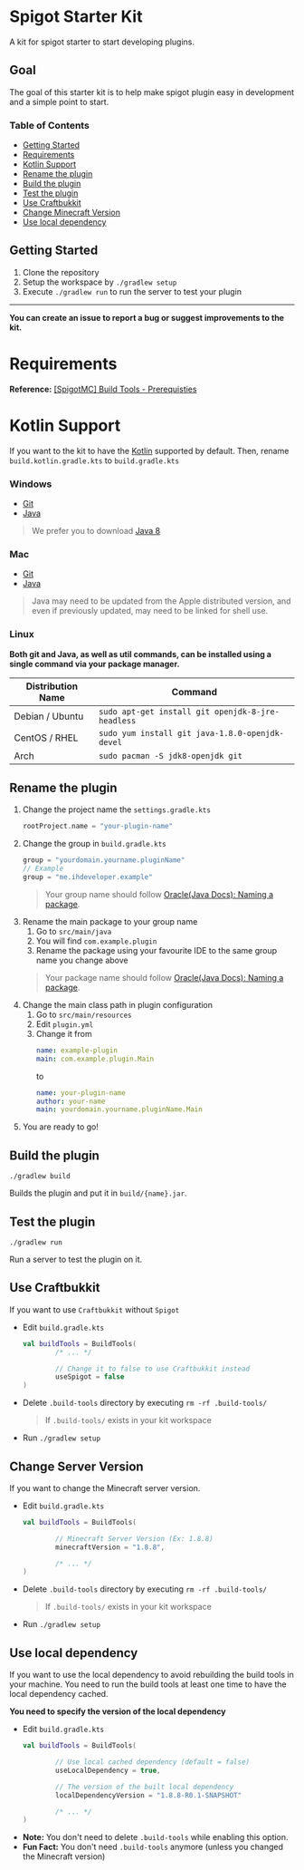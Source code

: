 # Spigot Starter Kit
A kit for spigot starter to start developing plugins.

## Goal
The goal of this starter kit is to help make spigot plugin easy in development and a simple point to start.

### Table of Contents
- [Getting Started](#getting-started)
- [Requirements](#requirements)
- [Kotlin Support](#kotlin-support)
- [Rename the plugin](#rename-the-plugin)
- [Build the plugin](#build-the-plugin)
- [Test the plugin](#test-the-plugin)
- [Use Craftbukkit](#use-craftbukkit)
- [Change Minecraft Version](#change-server-version)
- [Use local dependency](#use-local-dependency)

## Getting Started
1. Clone the repository
2. Setup the workspace by `./gradlew setup`
3. Execute `./gradlew run` to run the server to test your plugin
---
**You can create an issue to report a bug or suggest improvements to the kit.**

# Requirements
**Reference:** [[SpigotMC] Build Tools - Prerequisties](https://www.spigotmc.org/wiki/buildtools/#prerequisites)

# Kotlin Support
If you want to the kit to have the [Kotlin](https://kotlinlang.org/) supported by default.
Then, rename `build.kotlin.gradle.kts` to `build.gradle.kts`

### Windows
- [Git](https://gitforwindows.org/)
- [Java](https://www.oracle.com/sa/java/technologies/javase-downloads.html)
> We prefer you to download [Java 8](https://www.oracle.com/java/technologies/javase-jre8-downloads.html)

### Mac
- [Git](http://sourceforge.net/projects/git-osx-installer/files/)
- [Java](https://gist.github.com/johan/10590467)
> Java may need to be updated from the Apple distributed version, and even if previously updated,
> may need to be linked for shell use.

### Linux
**Both git and Java, as well as util commands, can be installed using a single command via your package manager.**

Distribution Name | Command
----------------- | -------
Debian / Ubuntu | `sudo apt-get install git openjdk-8-jre-headless`
CentOS / RHEL | `sudo yum install git java-1.8.0-openjdk-devel`
Arch | `sudo pacman -S jdk8-openjdk git`

## Rename the plugin
1. Change the project name the `settings.gradle.kts`
    ```kotlin
    rootProject.name = "your-plugin-name"
    ```
2. Change the group in `build.gradle.kts`
    ```kotlin
    group = "yourdomain.yourname.pluginName"
    // Example
    group = "me.ihdeveloper.example"
    ```
   > Your group name should follow [Oracle(Java Docs): Naming a package](https://docs.oracle.com/javase/tutorial/java/package/namingpkgs.html).
3. Rename the main package to your group name
    1. Go to `src/main/java`
    2. You will find `com.example.plugin`
    3. Rename the package using your favourite IDE to the same group name you change above
    > Your package name should follow [Oracle(Java Docs): Naming a package](https://docs.oracle.com/javase/tutorial/java/package/namingpkgs.html).
4. Change the main class path in plugin configuration
    1. Go to `src/main/resources`
    2. Edit `plugin.yml`
    3. Change it from
        ```yaml
        name: example-plugin
        main: com.example.plugin.Main
        ```
        to
        ```yaml
        name: your-plugin-name
        author: your-name
        main: yourdomain.yourname.pluginName.Main
        ```
5. You are ready to go!

## Build the plugin
```shell script
./gradlew build
```
Builds the plugin and put it in `build/{name}.jar`.

## Test the plugin
```shell script
./gradlew run
```
Run a server to test the plugin on it.

## Use Craftbukkit
If you want to use `Craftbukkit` without `Spigot`
- Edit `build.gradle.kts`
    ```kotlin
    val buildTools = BuildTools(
            /* ... */
    
            // Change it to false to use Craftbukkit instead
            useSpigot = false
    )
    ```
- Delete `.build-tools` directory by executing `rm -rf .build-tools/`
    > If `.build-tools/` exists in your kit workspace
- Run `./gradlew setup`

## Change Server Version
If you want to change the Minecraft server version.
- Edit `build.gradle.kts`
    ```kotlin
    val buildTools = BuildTools(
    
            // Minecraft Server Version (Ex: 1.8.8)
            minecraftVersion = "1.8.8",
    
            /* ... */
    )
    ```
- Delete `.build-tools` directory by executing `rm -rf .build-tools/`
    > If `.build-tools/` exists in your kit workspace
- Run `./gradlew setup`

## Use local dependency
If you want to use the local dependency to avoid rebuilding the build tools in your machine.
You need to run the build tools at least one time to have the local dependency cached.

**You need to specify the version of the local dependency**
- Edit `build.gradle.kts`
    ```kotlin
    val buildTools = BuildTools(
    
            // Use local cached dependency (default = false)
            useLocalDependency = true,
    
            // The version of the built local dependency
            localDependencyVersion = "1.8.8-R0.1-SNAPSHOT"
    
            /* ... */
    )
    ```
- **Note:** You don't need to delete `.build-tools` while enabling this option.
- **Fun Fact:** You don't need `.build-tools` anymore (unless you changed the Minecraft version)
